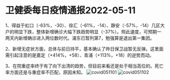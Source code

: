 # 卫健委每日疫情通报2022-05-11

1、得益于虹口（-63%，-30）、徐汇（-61%，-14）、静安（-57%，-14）几区大户的明显下跌，整体新增确诊大幅下跌趋势明显（-37%）。照此速度，可预期一两天内新增确诊进入两位数时代。浦东已暂列第7，勉强算是退出第一集团。

2、新增无症状方面，总体与前日持平，基本确认了昨日保卫战暂无反弹。这里面需引起注意的是嘉定（+414%，+58）、青浦（+113%，+18）的逆势而动。

3、在院重症率终于有了向下出清的趋势，但目前来看还是处于相当高位的。死亡率方面还是与重症率不匹配，原因未知。
<img decoding="async" src="https://i0.wp.com/s2.loli.net/2022/05/12/1BUaFETfLOV7soR.jpg?w=640&#038;ssl=1" alt="covid051101" data-recalc-dims="1" />
<img decoding="async" src="https://i0.wp.com/s2.loli.net/2022/05/12/EgscebkSqZWY4Uy.jpg?w=640&#038;ssl=1" alt="covid051102" data-recalc-dims="1" />


